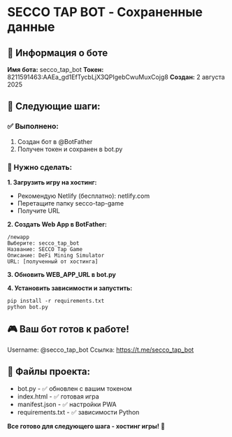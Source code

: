 # SECCO TAP BOT - Сохраненные данные

## 🤖 Информация о боте

**Имя бота:** secco_tap_bot
**Токен:** 8211591463:AAEa_gd1EfTycbLjX3QPIgebCwuMuxCojg8
**Создан:** 2 августа 2025

## 📝 Следующие шаги:

### ✅ Выполнено:
1. Создан бот в @BotFather
2. Получен токен и сохранен в bot.py

### 🔄 Нужно сделать:

**1. Загрузить игру на хостинг:**
   - Рекомендую Netlify (бесплатно): netlify.com
   - Перетащите папку secco-tap-game
   - Получите URL

**2. Создать Web App в BotFather:**
   ```
   /newapp
   Выберите: secco_tap_bot
   Название: SECCO Tap Game  
   Описание: DeFi Mining Simulator
   URL: [полученный от хостинга]
   ```

**3. Обновить WEB_APP_URL в bot.py**

**4. Установить зависимости и запустить:**
   ```
   pip install -r requirements.txt
   python bot.py
   ```

## 🎮 Ваш бот готов к работе!

Username: @secco_tap_bot
Ссылка: https://t.me/secco_tap_bot

## 🔧 Файлы проекта:

- bot.py - ✅ обновлен с вашим токеном
- index.html - ✅ готовая игра
- manifest.json - ✅ настройки PWA
- requirements.txt - ✅ зависимости Python

**Все готово для следующего шага - хостинг игры!** 🚀
